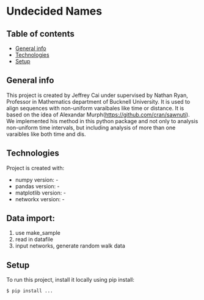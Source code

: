 # Undecided Names

## Table of contents
* [General info](#general-info)
* [Technologies](#technologies)
* [Setup](#setup)

## General info
This project is created by Jeffrey Cai under supervised by Nathan Ryan, Professor in Mathematics department of Bucknell University.
It is used to align sequences with non-uniform varaibales like time or distance. It is based on the idea of Alexandar Murph(https://github.com/cran/sawnuti). We implemented his method in this python package and not only to analysis non-uniform time intervals, but including  analysis of more than one varaibles like both time and dis.

## Technologies
Project is created with:
* numpy version: -
* pandas version: -
* matplotlib version: -
* networkx version: -

## Data import:
1. use make_sample
2. read in datafile
3. input networks, generate random walk data

## Setup
To run this project, install it locally using pip install:

```
$ pip install ...
```